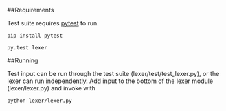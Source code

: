 ##Requirements

Test suite requires [pytest](http://docs.pytest.org/en/latest/) to run.

    pip install pytest

    py.test lexer


##Running

Test input can be run through the test suite (lexer/test/test_lexer.py), or the lexer can run independently. Add input to the bottom of the lexer module (lexer/lexer.py) and invoke with

    python lexer/lexer.py
